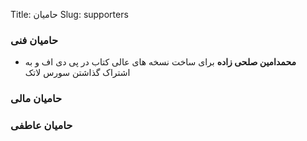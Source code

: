 Title: حامیان
Slug: supporters



### حامیان فنی
- **محمدامین صلحی زاده** برای ساخت نسخه های عالی کتاب در پی دی اف و به اشتراک گذاشتن سورس لاتک


### حامیان مالی

### حامیان عاطفی

